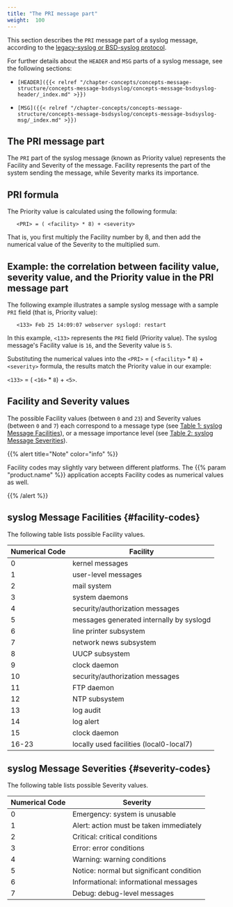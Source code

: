 ```yaml
---
title: "The PRI message part"
weight:  100
---
```

<!-- DISCLAIMER: This file is based on the syslog-ng Open Source Edition documentation https://github.com/balabit/syslog-ng-ose-guides/commit/2f4a52ee61d1ea9ad27cb4f3168b95408fddfdf2 and is used under the terms of The syslog-ng Open Source Edition Documentation License. The file has been modified by Axoflow. -->

This section describes the `PRI` message part of a syslog message, according to the [legacy-syslog or BSD-syslog protocol](https://tools.ietf.org/search/rfc3164).

For further details about the `HEADER` and `MSG` parts of a syslog message, see the following sections:

  - `[HEADER]({{< relref "/chapter-concepts/concepts-message-structure/concepts-message-bsdsyslog/concepts-message-bsdsyslog-header/_index.md" >}})`

  - `[MSG]({{< relref "/chapter-concepts/concepts-message-structure/concepts-message-bsdsyslog/concepts-message-bsdsyslog-msg/_index.md" >}})`


## The PRI message part

The `PRI` part of the syslog message (known as Priority value) represents the Facility and Severity of the message. Facility represents the part of the system sending the message, while Severity marks its importance.



## PRI formula

The Priority value is calculated using the following formula:

```shell
   <PRI> = ( <facility> * 8) + <severity> 
```

That is, you first multiply the Facility number by 8, and then add the numerical value of the Severity to the multiplied sum.



## Example: the correlation between facility value, severity value, and the Priority value in the PRI message part

The following example illustrates a sample syslog message with a sample `PRI` field (that is, Priority value):

```shell
   <133> Feb 25 14:09:07 webserver syslogd: restart
```

In this example, `<133>` represents the `PRI` field (Priority value). The syslog message's Facility value is `16`, and the Severity value is `5`.

Substituting the numerical values into the `<PRI>` = ( `<facility>` \* `8`) + `<severity>` formula, the results match the Priority value in our example:

`<133>` = ( `<16>` \* `8`) + `<5>`.


## Facility and Severity values

The possible Facility values (between `0` and `23`) and Severity values (between `0` and `7`) each correspond to a message type (see [Table 1: syslog Message Facilities</span>](#facility-codes)), or a message importance level (see [Table 2: syslog Message Severities](#severity-codes)).

{{% alert title="Note" color="info" %}}

Facility codes may slightly vary between different platforms. The {{% param "product.name" %}} application accepts Facility codes as numerical values as well.

{{% /alert %}}

## syslog Message Facilities {#facility-codes}

The following table lists possible Facility values.


| Numerical Code | Facility                                 |
| -------------- | ---------------------------------------- |
| 0              | kernel messages            |
| 1              | user-level messages  |
| 2              | mail system            |
| 3              | system daemons                  |
| 4              | security/authorization messages |
| 5              | messages generated internally by syslogd |
| 6              | line printer subsystem |
| 7              | network news subsystem |
| 8              | UUCP subsystem |
| 9              | clock daemon |
| 10             | security/authorization messages |
| 11             | FTP daemon |
| 12             | NTP subsystem |
| 13             | log audit |
| 14             | log alert |
| 15             | clock daemon |
| 16-23          | locally used facilities (local0-local7) |

## syslog Message Severities {#severity-codes}

The following table lists possible Severity values.

| Numerical Code | Severity                                 |
| -------------- | ---------------------------------------- |
| 0              | Emergency: system is unusable            |
| 1              | Alert: action must be taken immediately  |
| 2              | Critical: critical conditions            |
| 3              | Error: error conditions                  |
| 4              | Warning: warning conditions              |
| 5              | Notice: normal but significant condition |
| 6              | Informational: informational messages    |
| 7              | Debug: debug-level messages              |
